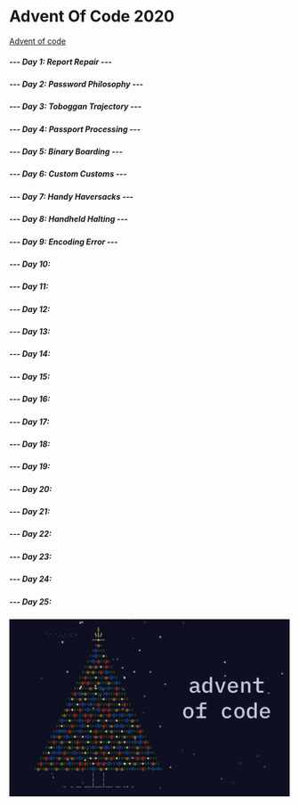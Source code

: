 # Advent Of Code 2020

[Advent of code](https://adventofcode.com/)

##### --- Day 1: Report Repair ---
##### --- Day 2: Password Philosophy ---
##### --- Day 3: Toboggan Trajectory ---
##### --- Day 4: Passport Processing ---
##### --- Day 5: Binary Boarding ---
##### --- Day 6: Custom Customs ---
##### --- Day 7: Handy Haversacks ---
##### --- Day 8: Handheld Halting ---
##### --- Day 9: Encoding Error ---
##### --- Day 10:
##### --- Day 11:
##### --- Day 12:
##### --- Day 13:
##### --- Day 14:
##### --- Day 15:
##### --- Day 16:
##### --- Day 17:
##### --- Day 18:
##### --- Day 19:
##### --- Day 20:
##### --- Day 21:
##### --- Day 22:
##### --- Day 23:
##### --- Day 24:
##### --- Day 25:

![alt text](AdventOfCode.png)
